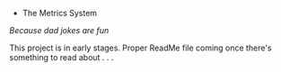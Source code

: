 - The Metrics System

_Because dad jokes are fun_

This project is in early stages. Proper ReadMe file coming once there's something to read about . . .
